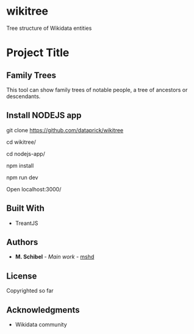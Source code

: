 # wikitree
Tree structure of Wikidata entities

# Project Title

## Family Trees

This tool can show family trees of notable people, a tree of ancestors or descendants.

## Install NODEJS app

git clone https://github.com/dataprick/wikitree

cd wikitree/

cd nodejs-app/

npm install

npm run dev

Open localhost:3000/

## Built With

* TreantJS


## Authors

* **M. Schibel** - *Main work* - [mshd](https://github.com/mshd)

## License

Copyrighted so far

## Acknowledgments

* Wikidata community

